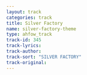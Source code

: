 ```yaml
---
layout: track
categories: track
title: Silver Factory
name: silver-factory-theme
type: ahfow_track
track-id: 345
track-lyrics: 
track-author: 
track-sort: "SILVER FACTORY"
track-original: 
---
```


